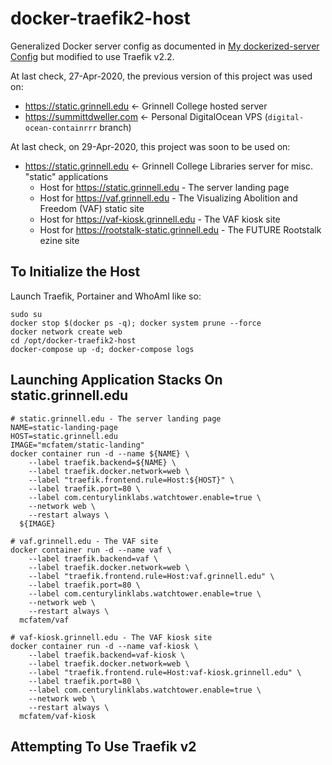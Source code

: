 # docker-traefik2-host

Generalized Docker server config as documented in [My dockerized-server Config](https://dlad.summittdweller.com/en/posts/042-my-dockerized-server-config/) but modified to use Traefik v2.2.

At last check, 27-Apr-2020, the previous version of this project was used on:

  - https://static.grinnell.edu  <- Grinnell College hosted server
  - https://summittdweller.com   <- Personal DigitalOcean VPS (`digital-ocean-containrrr` branch)

At last check, on 29-Apr-2020, this project was soon to be used on:

  - https://static.grinnell.edu <- Grinnell College Libraries server for misc. "static" applications
    - Host for https://static.grinnell.edu - The server landing page
    - Host for https://vaf.grinnell.edu - The Visualizing Abolition and Freedom (VAF) static site
    - Host for https://vaf-kiosk.grinnell.edu - The VAF kiosk site
    - Host for https://rootstalk-static.grinnell.edu - The FUTURE Rootstalk ezine site

## To Initialize the Host

Launch Traefik, Portainer and WhoAmI like so:

```
sudo su
docker stop $(docker ps -q); docker system prune --force
docker network create web
cd /opt/docker-traefik2-host
docker-compose up -d; docker-compose logs
```

##  Launching Application Stacks On static.grinnell.edu

```
# static.grinnell.edu - The server landing page
NAME=static-landing-page
HOST=static.grinnell.edu
IMAGE="mcfatem/static-landing"
docker container run -d --name ${NAME} \
    --label traefik.backend=${NAME} \
    --label traefik.docker.network=web \
    --label "traefik.frontend.rule=Host:${HOST}" \
    --label traefik.port=80 \
    --label com.centurylinklabs.watchtower.enable=true \
    --network web \
    --restart always \
  ${IMAGE}

# vaf.grinnell.edu - The VAF site
docker container run -d --name vaf \
    --label traefik.backend=vaf \
    --label traefik.docker.network=web \
    --label "traefik.frontend.rule=Host:vaf.grinnell.edu" \
    --label traefik.port=80 \
    --label com.centurylinklabs.watchtower.enable=true \
    --network web \
    --restart always \
  mcfatem/vaf

# vaf-kiosk.grinnell.edu - The VAF kiosk site
docker container run -d --name vaf-kiosk \
    --label traefik.backend=vaf-kiosk \
    --label traefik.docker.network=web \
    --label "traefik.frontend.rule=Host:vaf-kiosk.grinnell.edu" \
    --label traefik.port=80 \
    --label com.centurylinklabs.watchtower.enable=true \
    --network web \
    --restart always \
  mcfatem/vaf-kiosk
```

## Attempting To Use Traefik v2
